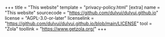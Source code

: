 +++
title = "This website"
template = "privacy-policy.html"
[extra]
name = "This website"
sourcecode = "https://github.com/dulvui/dulvui.github.io"
license = "AGPL-3.0-or-later"
licenselink = "https://github.com/dulvui/dulvui.github.io/blob/main/LICENSE"
tool = "Zola"
toollink = "https://www.getzola.org/"
+++